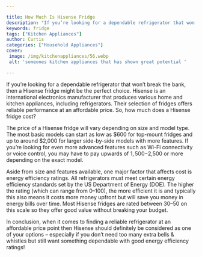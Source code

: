 ```yaml
---

title: How Much Is Hisense Fridge
description: "If you’re looking for a dependable refrigerator that won’t break the bank, then a Hisense fridge might be the perfect choice. Hise...check it out to learn"
keywords: fridge
tags: ["Kitchen Appliances"]
author: Curtis
categories: ["Household Appliances"]
cover: 
 image: /img/kitchenappliances/56.webp
 alt: 'someones kitchen appliances that has shown great potential '

---
```


If you’re looking for a dependable refrigerator that won’t break the bank, then a Hisense fridge might be the perfect choice. Hisense is an international electronics manufacturer that produces various home and kitchen appliances, including refrigerators. Their selection of fridges offers reliable performance at an affordable price. So, how much does a Hisense fridge cost? 

The price of a Hisense fridge will vary depending on size and model type. The most basic models can start as low as $600 for top-mount fridges and up to around $2,000 for larger side-by-side models with more features. If you’re looking for even more advanced features such as Wi-Fi connectivity or voice control, you may have to pay upwards of $1,500-$2,500 or more depending on the exact model. 

Aside from size and features available, one major factor that affects cost is energy efficiency ratings. All refrigerators must meet certain energy efficiency standards set by the US Department of Energy (DOE). The higher the rating (which can range from 0–100), the more efficient it is and typically this also means it costs more money upfront but will save you money in energy bills over time. Most Hisense fridges are rated between 30–50 on this scale so they offer good value without breaking your budget. 

In conclusion, when it comes to finding a reliable refrigerator at an affordable price point then Hisense should definitely be considered as one of your options – especially if you don’t need too many extra bells & whistles but still want something dependable with good energy efficiency ratings!
